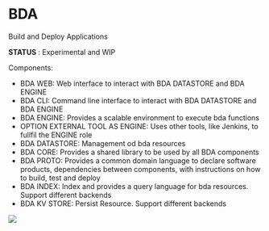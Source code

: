 # BDA

Build and Deploy Applications

**STATUS** : Experimental and WIP

Components:

- BDA WEB: Web interface to interact with BDA DATASTORE and BDA ENGINE
- BDA CLI: Command line interface to interact with BDA DATASTORE and BDA ENGINE
- BDA ENGINE: Provides a scalable environment to execute bda functions
- OPTION EXTERNAL TOOL AS ENGINE: Uses other tools, like Jenkins, to fullfil the ENGINE role
- BDA DATASTORE: Management od bda resources
- BDA CORE: Provides a shared library to be used by all BDA components
- BDA PROTO: Provides a common domain language to declare software products, dependencies between components, with instructions on how to build, test and deploy
- BDA INDEX: Index and provides a query language for bda resources. Support different backends
- BDA KV STORE: Persist Resource. Support different backends

[![](https://mermaid.ink/img/pako:eNqVVMFuozAQ_RXLvbRSolTKnjhUgmCtotBESlBaKaxWLjbBqmOzxqitSv-9BhxIkzYbuHiY997AvBn5HcaSUOjArcJZCkI_EsA8nu9OFku08QgGE6koWKVYUQIC9vSnZaD57-nccHwXILFlglrId0N3FdZyA_lY41ybGhZFjyFazt0gXCyCzSLTTAqAXjVVAnMQSsmBm3-tN5376HFzXR83NhcES--vBaoYeDh-poK0-L3f4SY-wSv9bH1GXIPfKGfrprfr2RrU0U3nyAPy6p7N2SUnwbROmvNLcji8K58IzpTUsmw9-5HRGn74tf_UOGac1mhez5WpTTSEzvGjfOv00fSrolmhR1uqR4Ty0hr3DavICNZ0ZP7gHwc5xSpOy4OKhxtT0WWzNDFnZePTWdpPfdnf2Xc2W5-kmy1o0pGIRK7fOLWjAQnj3LlKkttBrpV8ps7VeDy28fCFEZ06v7LXvajuxmriJL5I0xnbV9hOqqewdajr7jKhvS76yqzXPb204-qraqZ5sQoO4I6qHWbEXI7v1RJEUKd0RyPomJDQBBdcRzASH4babDAizFx00Ekwz-kA4kLL1ZuIoaNVQfckn2Fz1-4s6-MT17--Ug)](https://mermaid-js.github.io/mermaid-live-editor/edit/#pako:eNqVVMFuozAQ_RXLvbRSolTKnjhUgmCtotBESlBaKaxWLjbBqmOzxqitSv-9BhxIkzYbuHiY997AvBn5HcaSUOjArcJZCkI_EsA8nu9OFku08QgGE6koWKVYUQIC9vSnZaD57-nccHwXILFlglrId0N3FdZyA_lY41ybGhZFjyFazt0gXCyCzSLTTAqAXjVVAnMQSsmBm3-tN5376HFzXR83NhcES--vBaoYeDh-poK0-L3f4SY-wSv9bH1GXIPfKGfrprfr2RrU0U3nyAPy6p7N2SUnwbROmvNLcji8K58IzpTUsmw9-5HRGn74tf_UOGac1mhez5WpTTSEzvGjfOv00fSrolmhR1uqR4Ty0hr3DavICNZ0ZP7gHwc5xSpOy4OKhxtT0WWzNDFnZePTWdpPfdnf2Xc2W5-kmy1o0pGIRK7fOLWjAQnj3LlKkttBrpV8ps7VeDy28fCFEZ06v7LXvajuxmriJL5I0xnbV9hOqqewdajr7jKhvS76yqzXPb204-qraqZ5sQoO4I6qHWbEXI7v1RJEUKd0RyPomJDQBBdcRzASH4babDAizFx00Ekwz-kA4kLL1ZuIoaNVQfckn2Fz1-4s6-MT17--Ug)
